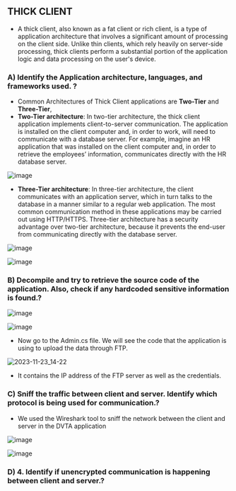 ## THICK CLIENT

  -  A thick client, also known as a fat client or rich client, is a type of application architecture that involves a significant amount of processing on the client side. Unlike thin clients, which rely heavily on server-side processing, thick clients perform a substantial portion of the application logic and data processing on the user's device.

### A)  Identify the Application architecture, languages, and frameworks used. ? 

  -  Common Architectures of Thick Client applications are **Two-Tier** and **Three-Tier**,
  -  **Two-Tier architecture**:   In two-tier architecture, the thick client application implements client-to-server communication. The application is installed on the client computer and, in order to work, will need to communicate with a database server. For example, imagine an HR application that was installed on the client computer and, in order to retrieve the employees’ information, communicates directly with the HR database server.

  ![image](https://github.com/rahulr98/Secure-Systems-Engineering/assets/116432525/2ed99b3e-5fda-4df4-8b6a-def664527a49)
  
  -  **Three-Tier architecture**:  In three-tier architecture, the client communicates with an application server, which in turn talks to the database in a manner similar to a regular web application. The most common communication method in these applications may be carried out using HTTP/HTTPS. Three-tier architecture has a security advantage over two-tier architecture, because it prevents the end-user from communicating directly with the database server.

  ![image](https://github.com/rahulr98/Secure-Systems-Engineering/assets/116432525/80fd4a9e-671a-4f24-8b5d-ee5295cc6785)

  ![image](https://github.com/rahulr98/Secure-Systems-Engineering/assets/116432525/cc4f56e0-ed5b-40f3-9418-936293b88596)

### B)	Decompile and try to retrieve the source code of the application. Also, check if any hardcoded sensitive information is found.? 

  ![image](https://github.com/rahulr98/Secure-Systems-Engineering/assets/116432525/728a7695-f7db-44a7-b094-d5c19eac1596)

  ![image](https://github.com/rahulr98/Secure-Systems-Engineering/assets/116432525/bb386ecd-d74f-4037-8709-49d4a11fc44d)

  -  Now go to the Admin.cs file. We will see the code that the application is using to upload the data through FTP.

  ![2023-11-23_14-22](https://github.com/rahulr98/Secure-Systems-Engineering/assets/116432525/c0be36a1-357b-4e6f-bc83-e21a0bcba4b2)
  -  It contains the IP address of the FTP server as well as the credentials.

### C)	 Sniff the traffic between client and server. Identify which protocol is being used for communication.?

  - We used the Wireshark tool to sniff the network between the client and server in the DVTA application

  ![image](https://github.com/rahulr98/Secure-Systems-Engineering/assets/116432525/8edb2d1f-980f-4ffe-9954-f9facbbd13e0)

  ![image](https://github.com/rahulr98/Secure-Systems-Engineering/assets/116432525/312a8e4c-9c3a-4b4b-b1a3-01191a570b7e)

### D)  4.	Identify if unencrypted communication is happening between client and server.?

